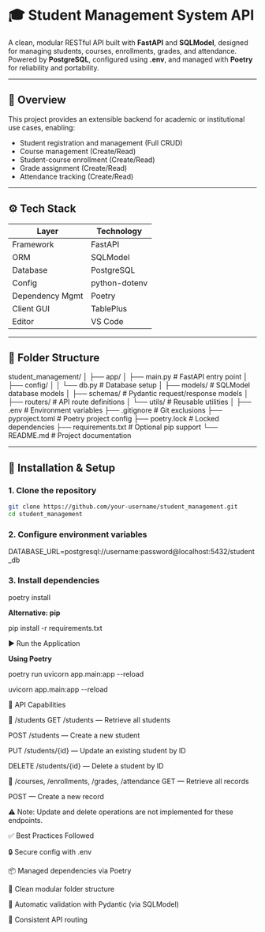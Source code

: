 # 🎓 Student Management System API

A clean, modular RESTful API built with **FastAPI** and **SQLModel**, designed for managing students, courses, enrollments, grades, and attendance. Powered by **PostgreSQL**, configured using **.env**, and managed with **Poetry** for reliability and portability.

---

## 📌 Overview

This project provides an extensible backend for academic or institutional use cases, enabling:

- Student registration and management (Full CRUD)
- Course management (Create/Read)
- Student-course enrollment (Create/Read)
- Grade assignment (Create/Read)
- Attendance tracking (Create/Read)

---

## ⚙️ Tech Stack

| Layer           | Technology    |
| --------------- | ------------- |
| Framework       | FastAPI       |
| ORM             | SQLModel      |
| Database        | PostgreSQL    |
| Config          | python-dotenv |
| Dependency Mgmt | Poetry        |
| Client GUI      | TablePlus     |
| Editor          | VS Code       |

---

## 📁 Folder Structure

student_management/
│
├── app/
│ ├── main.py # FastAPI entry point
│ ├── config/
│ │ └── db.py # Database setup
│ ├── models/ # SQLModel database models
│ ├── schemas/ # Pydantic request/response models
│ ├── routers/ # API route definitions
│ └── utils/ # Reusable utilities
│
├── .env # Environment variables
├── .gitignore # Git exclusions
├── pyproject.toml # Poetry project config
├── poetry.lock # Locked dependencies
├── requirements.txt # Optional pip support
└── README.md # Project documentation

---

## 🚀 Installation & Setup

### 1. Clone the repository

```bash
git clone https://github.com/your-username/student_management.git
cd student_management
```

### 2. Configure environment variables

DATABASE_URL=postgresql://username:password@localhost:5432/student_db

### 3. Install dependencies

poetry install

**Alternative: pip**

pip install -r requirements.txt

▶️ Run the Application

**Using Poetry**

poetry run uvicorn app.main:app --reload

uvicorn app.main:app --reload

🧪 API Capabilities

📘 /students
GET /students — Retrieve all students

POST /students — Create a new student

PUT /students/{id} — Update an existing student by ID

DELETE /students/{id} — Delete a student by ID

📘 /courses, /enrollments, /grades, /attendance
GET — Retrieve all records

POST — Create a new record

⚠️ Note: Update and delete operations are not implemented for these endpoints.

✅ Best Practices Followed

🔒 Secure config with .env

📦 Managed dependencies via Poetry

🧱 Clean modular folder structure

🧪 Automatic validation with Pydantic (via SQLModel)

🔁 Consistent API routing
